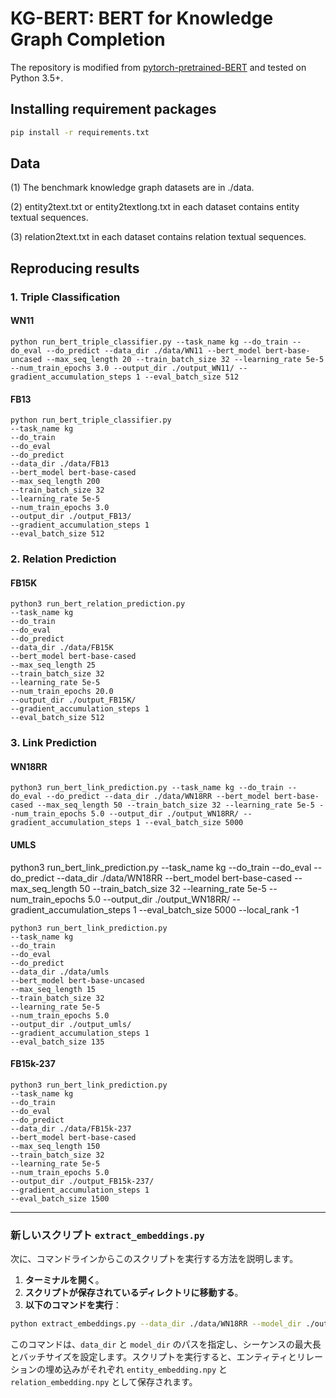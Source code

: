 # KG-BERT: BERT for Knowledge Graph Completion

The repository is modified from [pytorch-pretrained-BERT](https://github.com/huggingface/pytorch-pretrained-BERT) and tested on Python 3.5+.


## Installing requirement packages

```bash
pip install -r requirements.txt
```

## Data

(1) The benchmark knowledge graph datasets are in ./data. 

(2) entity2text.txt or entity2textlong.txt in each dataset contains entity textual sequences.

(3) relation2text.txt in each dataset contains relation textual sequences.

## Reproducing results
 
### 1. Triple Classification

#### WN11

```shell
python run_bert_triple_classifier.py --task_name kg --do_train --do_eval --do_predict --data_dir ./data/WN11 --bert_model bert-base-uncased --max_seq_length 20 --train_batch_size 32 --learning_rate 5e-5 --num_train_epochs 3.0 --output_dir ./output_WN11/ --gradient_accumulation_steps 1 --eval_batch_size 512
```

#### FB13

```shell
python run_bert_triple_classifier.py 
--task_name kg  
--do_train  
--do_eval 
--do_predict 
--data_dir ./data/FB13 
--bert_model bert-base-cased
--max_seq_length 200
--train_batch_size 32 
--learning_rate 5e-5 
--num_train_epochs 3.0 
--output_dir ./output_FB13/  
--gradient_accumulation_steps 1 
--eval_batch_size 512
```


### 2. Relation Prediction

#### FB15K

```shell
python3 run_bert_relation_prediction.py 
--task_name kg  
--do_train  
--do_eval 
--do_predict 
--data_dir ./data/FB15K 
--bert_model bert-base-cased
--max_seq_length 25
--train_batch_size 32 
--learning_rate 5e-5 
--num_train_epochs 20.0 
--output_dir ./output_FB15K/  
--gradient_accumulation_steps 1 
--eval_batch_size 512
```

### 3. Link Prediction

#### WN18RR

```shell
python3 run_bert_link_prediction.py --task_name kg --do_train --do_eval --do_predict --data_dir ./data/WN18RR --bert_model bert-base-cased --max_seq_length 50 --train_batch_size 32 --learning_rate 5e-5 --num_train_epochs 5.0 --output_dir ./output_WN18RR/ --gradient_accumulation_steps 1 --eval_batch_size 5000
```

#### UMLS

python3 run_bert_link_prediction.py --task_name kg --do_train --do_eval --do_predict --data_dir ./data/WN18RR --bert_model bert-base-cased --max_seq_length 50 --train_batch_size 32 --learning_rate 5e-5 --num_train_epochs 5.0 --output_dir ./output_WN18RR/  --gradient_accumulation_steps 1  --eval_batch_size 5000 --local_rank -1

```shell
python3 run_bert_link_prediction.py
--task_name kg  
--do_train  
--do_eval 
--do_predict 
--data_dir ./data/umls
--bert_model bert-base-uncased
--max_seq_length 15
--train_batch_size 32 
--learning_rate 5e-5 
--num_train_epochs 5.0 
--output_dir ./output_umls/  
--gradient_accumulation_steps 1 
--eval_batch_size 135
```

#### FB15k-237

```shell
python3 run_bert_link_prediction.py
--task_name kg  
--do_train  
--do_eval 
--do_predict 
--data_dir ./data/FB15k-237
--bert_model bert-base-cased
--max_seq_length 150
--train_batch_size 32 
--learning_rate 5e-5 
--num_train_epochs 5.0 
--output_dir ./output_FB15k-237/  
--gradient_accumulation_steps 1 
--eval_batch_size 1500
```


-------------------------------

### 新しいスクリプト `extract_embeddings.py`

次に、コマンドラインからこのスクリプトを実行する方法を説明します。

1. **ターミナルを開く**。
2. **スクリプトが保存されているディレクトリに移動する**。
3. **以下のコマンドを実行**：

```bash
python extract_embeddings.py --data_dir ./data/WN18RR --model_dir ./output_WN18RR --max_seq_length 50 --batch_size 32
```

このコマンドは、`data_dir` と `model_dir` のパスを指定し、シーケンスの最大長とバッチサイズを設定します。スクリプトを実行すると、エンティティとリレーションの埋め込みがそれぞれ `entity_embedding.npy` と `relation_embedding.npy` として保存されます。